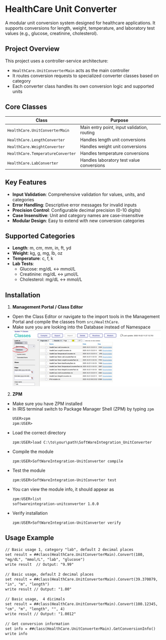# HealthCare Unit Converter

A modular unit conversion system designed for healthcare applications. It supports conversions for length, weight, temperature, and laboratory test values (e.g., glucose, creatinine, cholesterol).

## Project Overview

This project uses a controller-service architecture:

- `HealthCare.UnitConverterMain` acts as the main controller
- It routes conversion requests to specialized converter classes based on category
- Each converter class handles its own conversion logic and supported units

## Core Classes

| Class | Purpose |
|-------|---------|
| `HealthCare.UnitConverterMain` | Main entry point, input validation, routing |
| `HealthCare.LengthConverter` | Handles length unit conversions |
| `HealthCare.WeightConverter` | Handles weight unit conversions |
| `HealthCare.TemperatureConverter` | Handles temperature conversions |
| `HealthCare.LabConverter` | Handles laboratory test value conversions |

## Key Features

- **Input Validation**: Comprehensive validation for values, units, and categories
- **Error Handling**: Descriptive error messages for invalid inputs
- **Precision Control**: Configurable decimal precision (0-10 digits)
- **Case Insensitive**: Unit and category names are case-insensitive
- **Modular Design**: Easy to extend with new conversion categories

## Supported Categories

- **Length**: m, cm, mm, in, ft, yd
- **Weight**: kg, g, mg, lb, oz  
- **Temperature**: c, f, k
- **Lab Tests**:
  - Glucose: mg/dL ↔ mmol/L
  - Creatinine: mg/dL ↔ μmol/L
  - Cholesterol: mg/dL ↔ mmol/L

## Installation

1) **Management Portal / Class Editor**
  - Open the Class Editor or navigate to the import tools in the Management Portal and compile the classes from `src/HealthCare`.
  - Make sure you are looking into the Database instead of Namespace
  ![alt text](image.png)

2) **ZPM**
  - Make sure you have ZPM installed
  - In IRIS terminal switch to Package Manager Shell (ZPM) by typing `zpm`
    ```
    USER>zpm
    zpm:USER>
    ```
  - Load the correct directory 
    ```
    zpm:USER>load C:\to\your\path\SoftWareIntegration_UnitConverter
    ```
  - Compile the module
    ```
    zpm:USER>SoftWareIntegration-UnitConverter compile
    ```
  - Test the module 
    ```
    zpm:USER>SoftWareIntegration-UnitConverter test
    ```
  - You can view the module info, it should appear as 
    ```
    zpm:USER>list
    softwareintegration-unitconverter 1.0.0
    ```
  - Verify installation
    ```
    zpm:USER>SoftWareIntegration-UnitConverter verify
    ```

## Usage Example

```objectscript
// Basic usage 1, category "lab", default 2 decimal places
set result = ##class(HealthCare.UnitConverterMain).Convert(180, "mg/dL", "mmol/L", "lab", "glucose")
write result  // Output: "9.99"

// Basic usage, default 2 decimal places
set result = ##class(HealthCare.UnitConverterMain).Convert(39.370079, "in", "m", "length")
write result // Output: "1.00"

// Basic usage,  4 dicimals
set result = ##class(HealthCare.UnitConverterMain).Convert(100.12345, "cm", "m", "length", "", 4)
write result // Output: "1.0012"

// Get conversion information
set info = ##class(HealthCare.UnitConverterMain).GetConversionInfo()
write info
```